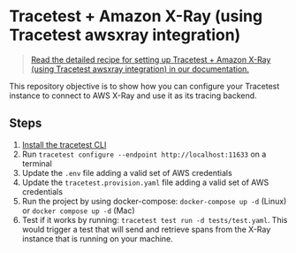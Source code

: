 # Tracetest + Amazon X-Ray (using Tracetest awsxray integration)

> [Read the detailed recipe for setting up Tracetest + Amazon X-Ray (using Tracetest awsxray integration) in our documentation.](https://docs.tracetest.io/examples-tutorials/recipes/running-tracetest-with-aws-x-ray)

This repository objective is to show how you can configure your Tracetest instance to connect to AWS X-Ray and use it as its tracing backend.

## Steps

1. [Install the tracetest CLI](https://docs.tracetest.io/installing/)
2. Run `tracetest configure --endpoint http://localhost:11633` on a terminal
3. Update the `.env` file adding a valid set of AWS credentials
4. Update the `tracetest.provision.yaml` file adding a valid set of AWS credentials
5. Run the project by using docker-compose: `docker-compose up -d` (Linux) or `docker compose up -d` (Mac)
6. Test if it works by running: `tracetest test run -d tests/test.yaml`. This would trigger a test that will send and retrieve spans from the X-Ray instance that is running on your machine.
